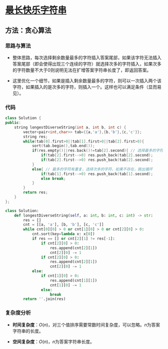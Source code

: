 # [最长快乐字符串](https://leetcode-cn.com/problems/longest-happy-string/)

## 方法：贪心算法

### 思路与算法

- 整体思路，每次选择剩余数量最多的字符插入答案尾部，如果该字符无法插入答案尾部（即会使得出现三个连续的字符）就选择次多的字符插入，如果次多的字符数量不大于0则说明无法在扩增答案字符串长度了，即返回答案。

- 这里优化一个细节，如果是插入剩余数量最多的字符，则可以一次插入两个该字符，如果插入的是次多的字符，则插入一个。这样也可以满足条件（显而易见）。

### 代码

```c++
class Solution {
public:
    string longestDiverseString(int a, int b, int c) {
        vector<pair<int,char>> tab={{a,'a'},{b,'b'},{c,'c'}};
        string res;
        while(tab[0].first>0||tab[1].first>0||tab[2].first>0){
            sort(tab.begin(),tab.end());
            if(res.empty()||res.back()!=tab[2].second){ // 选择最多的字符，存入两次
                if(tab[2].first-->0) res.push_back(tab[2].second);
                if(tab[2].first-->0) res.push_back(tab[2].second);
            }
            else{ // 最多的字符有重复，选择次多的字符，如果不存在，跳出循环
                if(tab[1].first-->0) res.push_back(tab[1].second);
                else break;
            }
        }
        return res;
    }
};
```
```python
class Solution:
    def longestDiverseString(self, a: int, b: int, c: int) -> str:
        res = []
        cnt = [[a, 'a'], [b, 'b'], [c, 'c']]
        while cnt[0][0] > 0 or cnt[1][0] > 0 or cnt[2][0] > 0:
            cnt.sort(key=lambda x: x[0])
            if res == [] or cnt[2][1] != res[-1]:
                if cnt[2][0] > 0:
                    res.append(cnt[2][1])
                    cnt[2][0] -= 1
                if cnt[2][0] > 0:
                    res.append(cnt[2][1])
                    cnt[2][0] -= 1
            else:
                if cnt[1][0] > 0:
                    res.append(cnt[1][1])
                    cnt[1][0] -= 1
                else:
                    break
        return ''.join(res)
```

### 复杂度分析

- **时间复杂度**：$O(n)$，对三个值排序需要常数时间复杂度，可以忽略。$n$为答案字符串的长度。

- **空间复杂度**：$O(n)$，$n$为答案字符串长度。
